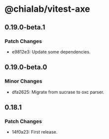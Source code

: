 # @chialab/vitest-axe

## 0.19.0-beta.1

### Patch Changes

-   e9812e3: Update some dependencies.

## 0.19.0-beta.0

### Minor Changes

-   dfa2625: Migrate from sucrase to oxc parser.

## 0.18.1

### Patch Changes

-   14f0a23: First release.
